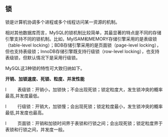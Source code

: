 ## 锁

锁是计算机协调多个进程或多个线程访问某一资源的机制。

相对其他数据库而言，MySQL的锁机制比较简单，其最显著的特点是不同的存储引擎支持不同的锁机制。比如，MyISAM和MEMORY存储引擎采用的是表级锁（table-level locking）；BDB存储引擎采用的是页面锁（page-level locking），但也支持表级锁；InnoDB存储引擎既支持行级锁（row-level locking），也支持表级锁，但默认情况下是采用行级锁。



MySQL这3种锁的特性可大致归纳如下。

**开销、加锁速度、死锁、粒度、并发性能**

l         表级锁：开销小，加锁快；不会出现死锁；锁定粒度大，发生锁冲突的概率最高,并发度最低。

l         行级锁：开销大，加锁慢；会出现死锁；锁定粒度最小，发生锁冲突的概率最低,并发度也最高。

l         页面锁：开销和加锁时间界于表锁和行锁之间；会出现死锁；锁定粒度界于表锁和行锁之间，并发度一般。


